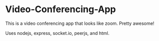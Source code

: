# Video-Conferencing-App

This is a video conferencing app that looks like zoom. Pretty awesome!

Uses nodejs, express, socket.io, peerjs, and html.
